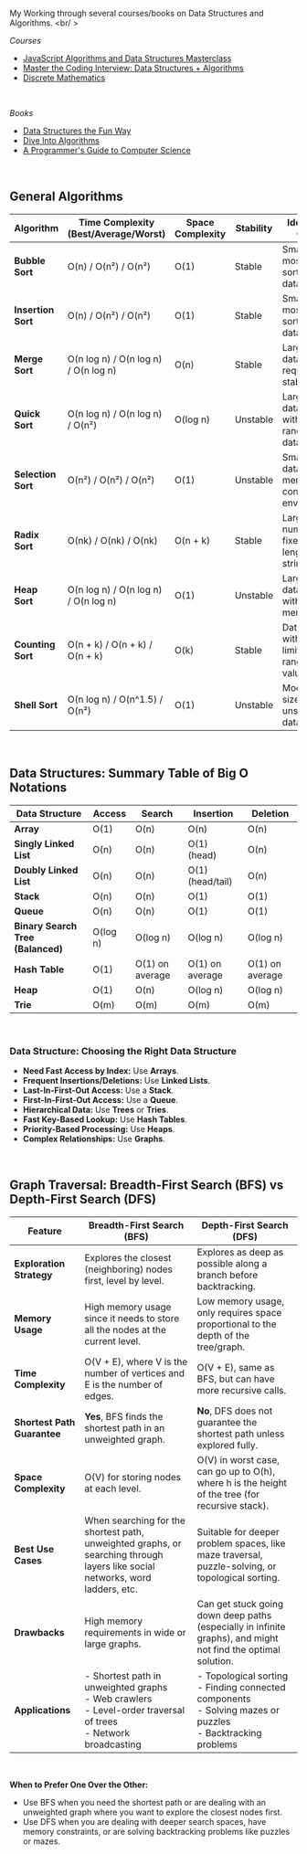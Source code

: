 My Working through several courses/books on Data Structures and Algorithms.  <br/ >  

_Courses_
- [JavaScript Algorithms and Data Structures Masterclass](https://www.udemy.com/course/js-algorithms-and-data-structures-masterclass/?couponCode=KEEPLEARNING)
- [Master the Coding Interview: Data Structures + Algorithms](https://www.udemy.com/course/master-the-coding-interview-data-structures-algorithms/?couponCode=KEEPLEARNING)
- [Discrete Mathematics](https://www.udemy.com/course/discrete-math/?couponCode=KEEPLEARNING)

<br />

_Books_
- [Data Structures the Fun Way](https://nostarch.com/data-structures-fun-way)
- [Dive Into Algorithms](https://nostarch.com/Dive-Into-Algorithms)
- [A Programmer's Guide to Computer Science](https://a.co/d/5VxeUjr)

<br />

## General Algorithms  
| Algorithm        | Time Complexity (Best/Average/Worst)  | Space Complexity | Stability | Ideal Use Case                               |
|------------------|---------------------------------------|------------------|-----------|----------------------------------------------|
| **Bubble Sort**  | O(n) / O(n²) / O(n²)                  | O(1)             | Stable    | Small, mostly sorted datasets                |
| **Insertion Sort**| O(n) / O(n²) / O(n²)                 | O(1)             | Stable    | Small or mostly sorted datasets              |
| **Merge Sort**   | O(n log n) / O(n log n) / O(n log n)  | O(n)             | Stable    | Large datasets requiring stability           |
| **Quick Sort**   | O(n log n) / O(n log n) / O(n²)       | O(log n)         | Unstable  | Large datasets with randomized data          |
| **Selection Sort**| O(n²) / O(n²) / O(n²)                | O(1)             | Unstable  | Small datasets or memory-constrained env.    |
| **Radix Sort**   | O(nk) / O(nk) / O(nk)                 | O(n + k)         | Stable    | Large numbers or fixed-length strings        |
| **Heap Sort**    | O(n log n) / O(n log n) / O(n log n)  | O(1)             | Unstable  | Large datasets with limited memory           |
| **Counting Sort**| O(n + k) / O(n + k) / O(n + k)        | O(k)             | Stable    | Datasets with a limited range of values      |
| **Shell Sort**   | O(n log n) / O(n^1.5) / O(n²)         | O(1)             | Unstable  | Moderate-sized, unsorted datasets            |

<br />  

## Data Structures: Summary Table of Big O Notations

| Data Structure               | Access  | Search       | Insertion    | Deletion     |
|------------------------------|---------|--------------|--------------|--------------|
| **Array**                    | O(1)    | O(n)         | O(n)         | O(n)         |
| **Singly Linked List**        | O(n)    | O(n)         | O(1) (head)  | O(n)         |
| **Doubly Linked List**        | O(n)    | O(n)         | O(1) (head/tail) | O(n)      |
| **Stack**                    | O(n)    | O(n)         | O(1)         | O(1)         |
| **Queue**                    | O(n)    | O(n)         | O(1)         | O(1)         |
| **Binary Search Tree (Balanced)** | O(log n) | O(log n) | O(log n)    | O(log n)     |
| **Hash Table**               | O(1)    | O(1) on average | O(1) on average | O(1) on average |
| **Heap**                     | O(1)    | O(n)         | O(log n)     | O(log n)     |
| **Trie**                     | O(m)    | O(m)         | O(m)         | O(m)         |

<br />  

### Data Structure: Choosing the Right Data Structure

- **Need Fast Access by Index:** Use **Arrays**.
- **Frequent Insertions/Deletions:** Use **Linked Lists**.
- **Last-In-First-Out Access:** Use a **Stack**.
- **First-In-First-Out Access:** Use a **Queue**.
- **Hierarchical Data:** Use **Trees** or **Tries**.
- **Fast Key-Based Lookup:** Use **Hash Tables**.
- **Priority-Based Processing:** Use **Heaps**.
- **Complex Relationships:** Use **Graphs**.

<br />

## Graph Traversal: Breadth-First Search (BFS) vs Depth-First Search (DFS)


| **Feature**                | **Breadth-First Search (BFS)**                     | **Depth-First Search (DFS)**                        |
|----------------------------|----------------------------------------------------|----------------------------------------------------|
| **Exploration Strategy**    | Explores the closest (neighboring) nodes first, level by level. | Explores as deep as possible along a branch before backtracking. |
| **Memory Usage**            | High memory usage since it needs to store all the nodes at the current level. | Low memory usage, only requires space proportional to the depth of the tree/graph. |
| **Time Complexity**         | O(V + E), where V is the number of vertices and E is the number of edges. | O(V + E), same as BFS, but can have more recursive calls. |
| **Shortest Path Guarantee** | **Yes**, BFS finds the shortest path in an unweighted graph. | **No**, DFS does not guarantee the shortest path unless explored fully. |
| **Space Complexity**        | O(V) for storing nodes at each level.              | O(V) in worst case, can go up to O(h), where h is the height of the tree (for recursive stack). |
| **Best Use Cases**          | When searching for the shortest path, unweighted graphs, or searching through layers like social networks, word ladders, etc. | Suitable for deeper problem spaces, like maze traversal, puzzle-solving, or topological sorting. |
| **Drawbacks**               | High memory requirements in wide or large graphs. | Can get stuck going down deep paths (especially in infinite graphs), and might not find the optimal solution. |
| **Applications**            | - Shortest path in unweighted graphs<br>- Web crawlers<br>- Level-order traversal of trees<br>- Network broadcasting | - Topological sorting<br>- Finding connected components<br>- Solving mazes or puzzles<br>- Backtracking problems |

<br />

__When to Prefer One Over the Other:__
- Use BFS when you need the shortest path or are dealing with an unweighted graph where you want to explore the closest nodes first.
- Use DFS when you are dealing with deeper search spaces, have memory constraints, or are solving backtracking problems like puzzles or mazes.  
